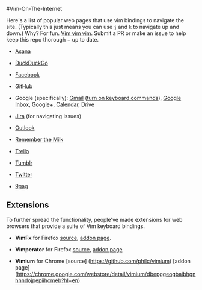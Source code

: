 #Vim-On-The-Internet

Here's a list of popular web pages that use vim bindings to navigate the site. (Typically this just means you can use `j` and `k` to navigate up and down.) Why? For fun. <a href="https://twitter.com/iamdevloper/status/588355053104267264">Vim vim vim<a/>. Submit a PR or make an issue to help keep this repo thorough + up to date.

- [Asana](https://asana.com)

- [DuckDuckGo](https://duckduckgo.com/)

- [Facebook](http://facebook.com)

- [GitHub](http://github.com) 

- Google (specifically): [Gmail](http://gmail.com) ([turn on keyboard commands](https://support.google.com/mail/answer/6594?hl=en)), [Google Inbox](https://inbox.google.com/), [Google+](http://plus.google.com), [Calendar](http://calendar.google.com), [Drive](http://drive.google.com)

- [Jira](http://jira.com) (for navigating issues)

- [Outlook](http://windows.microsoft.com/en-us/windows/outlook/keyboard-shortcuts)
 
- [Remember the Milk](http://www.rememberthemilk.com/help/?ctx=basics.basics.keyboard)

- [Trello](http://trello.com)

- [Tumblr](http://tumblr.com)

- [Twitter](http://twitter.com)

- [9gag](http://9gag.com)



## Extensions

To further spread the functionality, people've made extensions for web browsers that provide a suite of Vim keyboard bindings.

- **VimFx** for Firefox [source](https://github.com/akhodakivskiy/VimFx),  [addon page](https://addons.mozilla.org/en-us/firefox/addon/vimfx).

- **Vimperator** for Firefox [source](https://github.com/vimperator/vimperator-labs), [addon page](https://addons.mozilla.org/en-US/firefox/addon/vimperator/)

- **Vimium** for Chrome [source] (https://github.com/philc/vimium) [addon page] (https://chrome.google.com/webstore/detail/vimium/dbepggeogbaibhgnhhndojpepiihcmeb?hl=en) 

